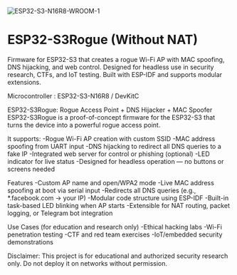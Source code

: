![ESP32-S3-N16R8-WROOM-1](https://github.com/user-attachments/assets/b01adf0c-3797-4eb9-b8ac-b3c46d89f6f9)
# ESP32-S3Rogue (Without NAT)
Firmware for ESP32-S3 that creates a rogue Wi-Fi AP with MAC spoofing, DNS hijacking, and web control. Designed for headless use in security research, CTFs, and IoT testing. Built with ESP-IDF and supports modular extensions.

Microcontroller : ESP32-S3-N16R8 /  DevKitC

ESP32-S3Rogue: Rogue Access Point + DNS Hijacker + MAC Spoofer
ESP32-S3Rogue is a proof-of-concept firmware for the ESP32-S3 that turns the device into a powerful rogue access point. 

It supports:
-Rogue Wi-Fi AP creation with custom SSID
-MAC address spoofing from UART input
-DNS hijacking to redirect all DNS queries to a fake IP
-Integrated web server for control or phishing (optional)
-LED indicator for live status
-Designed for headless operation — no buttons or screens needed

Features
-Custom AP name and open/WPA2 mode
-Live MAC address spoofing at boot via serial input
-Redirects all DNS queries (e.g., *.facebook.com → your IP)
-Modular code structure using ESP-IDF
-Built-in task-based LED blinking when AP starts
-Extensible for NAT routing, packet logging, or Telegram bot integration

Use Cases (for education and research only)
-Ethical hacking labs
-Wi-Fi penetration testing
-CTF and red team exercises
-IoT/embedded security demonstrations

Disclaimer:
This project is for educational and authorized security research only. Do not deploy it on networks without permission.
